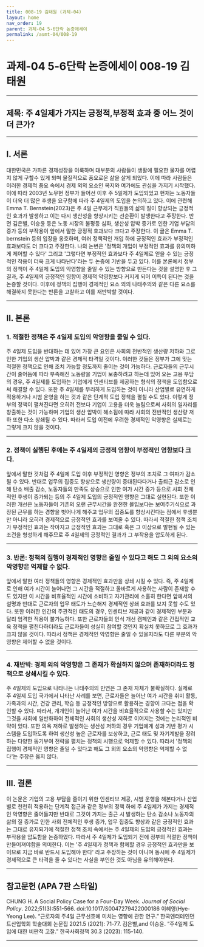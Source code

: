 ```yaml
---
title: 008-19 김태원 (과제-04)
layout: home
nav_order: 19
parent: 과제-04 5-6단락 논증에세이
permalink: /asmt-04/008-19
---
```


# 과제-04 5-6단락 논증에세이 008-19 김태원 

---

## 제목:  주 4일제가 가지는 긍정적,부정적 효과 중 어느 것이 더 큰가?

---

## I. 서론

대한민국은 가파른 경제성장을 이룩하며 대부분의 사람들이 생활에 필요한 물자를 어렵지 않게 구할수 있게 되며 물질적으로 풍요로운 삶을 살게 되었다. 이에 따라 사람들은 이러한 경제적 풍요 속에서 경제 외의 요소인 복지와 여가에도 관심을 가지기 시작했다. 이에 따라 2003년 노무현 정부가 들어선 이후 주 5일제가 도입되었고 현재는 노동자들이 더욱 더 많은 후생을 요구함에 따라 주 4일제의 도입을 논의하고 있다. 이에 관련해 Emma T. Bernstein(2023)은 주 4일 근무제가 직원들의 삶의 질이 향상되는 긍정적인 효과가 발생하고 이는 다시 생산성을 향상시키는 선순환이 발생한다고 주장한다. 반면 김은별, 이승윤 등은 노동 시장의 불평등 심화, 생산성 압박 증가로 인한 기업 부담의 증가 등의 부작용이 앞에서 말한 긍정적 효과보다 크다고 주장한다. 이 글은 Emma T. bernstein 등의 입장을 옹호하며, 여러 정책적인 개입 하에 긍정적인 효과가 부정적인 효과보다도 더 크다고 주장한다. 나의 논변은 '정책의 개입이 부정적인 효과를 유의미하게 제어할 수 있다' 그리고 '그렇다면 부정적인 효과보다 주 4일제로 얻을 수 있는 긍정적인 작용이 더욱 크게 나타난다'라는 두 논증에 기반을 두고 있다. 이를 본론에서 정부의 정책이 주 4일제 도입의 악영향을 줄일 수 있는 방향으로 만든다는 것을 설명한 후 그 결과, 주 4일제의 긍정적인 영향이 경제적 악영향보다 커지게 되어 이득이 된다는 것을 논증할 것이다. 이후에 정책의 집행이 경제적인 요소 외의 나태주의와 같은 다른 요소를 해결하지 못한다는 반론을 고찰하고 이를 재반박할 것이다.

---

## II. 본론

### 1. 적절한 정책은 주 4일제 도입의 악영향을 줄일 수 있다.

주 4일제 도입을 반대하는 데 있어 가장 큰 요인은 사회의 전반적인 생산량 저하와 그로 인한 기업의 생산 압박과 같은 경제적 타격일 것이다. 이러한 것들은 정부가 그에 맞는 적절한 정책으로 인해 조치 가능할 정도까지 줄이는 것이 가능하다. 근로자들의 근무시간이 줄어듬에 따라 부족해진 노동량을 기업이 보충하려고 하는데 있어 오는 고용 부담의 경우, 주 4일제를 도입하는 기업에게 인센티브를 제공하는 형식의 정책을 도입함으로써 해결할 수 있다. 또한 주 4일제를 무리하게 도입하는 것이 아니라 산업별로 유연하게 적용하거나 시범 운영을 하는 것과 같은 단계적 도입 정책을 펼칠 수도 있다. 이렇게 정부의 정책이 펼쳐진다면 오히려 전보다 기업이 고용을 더욱 늘림으로써 사회의 일자리를 창출하는 것이 가능하며 기업의 생산 압박이 해소됨에 따라 사회의 전반적인 생산량 저하 또한 다소 상쇄될 수 있다. 따라서 도입 이전에 우려한 경제적인 악영향은 실제로는 그렇게 크지 않을 것이다.

---

### 2. 정책이 실행된 후에는 주 4일제의 긍정적 영향이 부정적인 영향보다 크다.

앞에서 말한 것처럼 주 4일제 도입 이후 부정적인 영향은 정부의 조치로 그 여파가 감소 될 수 있다. 반대로 업무의 집중도 향상으로 생산량이 증대된다다거나 출퇴근 감소로 인해 탄소 배출 감소, 노동자들의 만족도 상승으로 인한 여가 시간 증가 등으로 사회 전체적인 후생이 증가되는 등의 주 4일제 도입의 긍정적인 영향은 그대로 실현된다. 또한 이러한 개선은 노동자들이 기존의 오랜 근무시간을 완전한 몰입보다는 보여주기식으로 과장된 근무를 하는 경향을 벗어나게 해주고 업무의 집중도를 향상시킨다는 점에서 후생뿐만 아니라 오히려 경제적으로 긍정적인 효과를 보여줄 수 있다. 따라서 적절한 정책 조치가 부정적인 효과는 작아지고 긍정적인 효과는 그대로 혹은 그 이상으로 발현될 수 있는 조건을 형성하게 해주므로 주 4일제의 긍정적인 결과가 그 부작용을 압도하게 된다.

---

### 3. 반론: 정책의 집행이 경제적인 영향은 줄일 수 있다고 해도 그 외의 요소의 악영향은 억제할 수 없다. 

앞에서 말한 여러 정책들의 영향은 경제적인 효과만을 상쇄 시킬 수 있다. 즉, 주 4일제로 인해 여가 시간이 늘어나면 그 시간을 적절하고 올바르게 사용하는 사람이 존재할 수도 있지만 이 시간을 비효율적인 시간에 소비하고 자기관리에 소홀히 한다면 앞에서의 설명과 반대로 근로자의 업무 태도가 느슨해져 경제적인 상쇄 효과를 보지 못할 수도 있다. 또한 이러한 인간의 주관적인 태도의 경우, 인센티브 제공과 같이 경제적인 부분과 달리 엄격한 적용이 불가능하다. 또한 근로자들의 인식 개선 캠페인과 같은 간접적인 교육 정책을 펼친다하더라도 근로자들이 성실히 참여할 것인지 확실치 못하므로 그 효과가 크지 않을 것이다. 따라서 정책은 경제적인 악영향은 줄일 수 있을지라도 다른 부분의 악영향은 제어할 수 없을 것이다. 

---

### 4. 재반박: 경제 외의 악영향은 그 존재가 확실하지 않으며 존재하더라도 정책으로 상쇄시킬 수 있다.

주 4일제의 도입으로 나타나는 나태주의의 만연은 그 존재 자체가 불확실하다. 실제로 주 4일제 도입 국가에서 나타난 사례를 보면, 근로자들은 늘어난 여가 시간을 취미 활동, 가족과의 시간, 건강 관리, 학습 등 긍정적인 방향으로 활용하는 경향이 크다는 점을 확인할 수 있다. 따라서, 개개인이 늘어난 여가 시간을 비효율적으로 사용할 수는 있지만 그것을 사회에 일반화하여 전체적인 사회의 생산성 저하로 이어지는 것에는 논리적인 비약이 있다. 또한 의욕 저하로 발생하는 생산성 저하의 경우 기업에게 성과 기반 평가 시스템을 도입하도록 하여 생산성 높은 근로자를 보상하고, 근로 태도 및 자기계발을 장려하는 다양한 동기부여 전략을 펼치는 정책의 시행으로 억제할 수 있다. 따라서 '정책의 집행이 경제적인 영향은 줄일 수 있다고 해도 그 외의 요소의 악영향은 억제할 수 없다'는 주장은 옳지 않다.

---

## III. 결론 

이 논문은 기업의 고용 부담을 줄이기 위한 인센티브 제공, 시범 운행을 해본다거나 산업별로 천천히 적용하는 단계적 접근과 같은 정부의 정책 하에 주 4일제가 가지는 경제적인 악영향은 줄어들지만 반대로 그것이 가지는 출근 시 발생하는 탄소 감소나 노동자의 삶의 질 증가로 인한 사회 전체적인 후생 증가, 업무 집중도 향상과 같은 긍정적인 효과는 그대로 유지되기에 적절한 정책 조치 속에서는 주 4일제의 도입의 긍정적인 효과는 부작용을 압도함을 논증하였다. 따라서 주 4일제가 도입되기 전에 정부의 적절한 정책이 만들어져야함을 의미한다. 이는 '주 4일제가 정책과 함께할 경우 긍정적인 효과만을 보이므로 지금 바로 반드시 도입해야 한다' 라고 주장하는 것이 아니며 동시에 주 4일제가 경제적으로 큰 타격을 줄 수 있다는 사실을 부인한 것도 아님을 유의해야한다.

---

## 참고문헌 (APA 7판 스타일)

CHUNG H. A Social Policy Case for a Four-Day Week. _Journal of Social Policy_. 2022;51(3):551-566. doi:10.1017/S0047279422000186
이혜영(Hye-Yeong Lee). “근로자의 주4일 근무선호에 미치는 영향에 관한 연구.” 한국엔터테인먼트산업학회 학술대회 논문집 2021.5 (2021): 71-77.
김은별,and 이승윤. “주4일제 도입에 대한 비판적 고찰.” 한국사회정책 30.3 (2023): 115-140.

---

